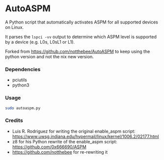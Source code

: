 # AutoASPM

A Python script that automatically activates ASPM for all supported devices on Linux.

It parses the `lspci -vv` output to determine which ASPM level is supported by
a device (e.g. L0s, L0sL1 or L1).

Forked from https://github.com/notthebee/AutoASPM to keep using the python version and not the nix new version.

### Dependencies

- pciutils
- python3

### Usage

```bash
sudo autoaspm.py
```

### Credits

- Luis R. Rodriguez for writing the original enable_aspm script:
  https://www.uwsg.indiana.edu/hypermail/linux/kernel/1006.2/02177.html
- z8 for his Python rewrite of the enable_aspm script: https://github.com/0x666690/ASPM
- https://github.com/notthebee for re-rewriting it
